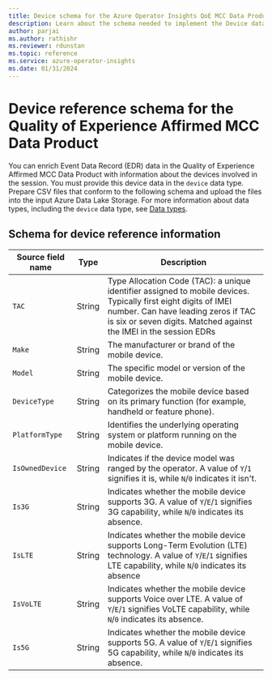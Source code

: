 ```yaml
---
title: Device schema for the Azure Operator Insights QoE MCC Data Product
description: Learn about the schema needed to implement the Device data type in the Quality of Experience – Affirmed MCC Data Product for Azure Operator Insights.
author: parjai
ms.author: rathishr
ms.reviewer: rdunstan
ms.topic: reference
ms.service: azure-operator-insights
ms.date: 01/31/2024
---
```


<!-- #CustomerIntent: As a Data Product user, I want to add the ability to add device reference data to further enrich the MCC Event Data Records-->

# Device reference schema for the Quality of Experience Affirmed MCC Data Product

You can enrich Event Data Record (EDR) data in the Quality of Experience Affirmed MCC Data Product with information about the devices involved in the session. You must provide this device data in the `device` data type. Prepare CSV files that conform to the following schema and upload the files into the input Azure Data Lake Storage. For more information about data types, including the `device` data type, see [Data types](concept-data-types.md).

## Schema for device reference information

| Source field name | Type | Description |
| --- | --- | --- |
| `TAC` | String | Type Allocation Code (TAC): a unique identifier assigned to mobile devices. Typically first eight digits of IMEI number. Can have leading zeros if TAC is six or seven digits. Matched against the IMEI in the session EDRs |
| `Make` | String | The manufacturer or brand of the mobile device. |
| `Model` | String | The specific model or version of the mobile device. |
| `DeviceType` | String | Categorizes the mobile device based on its primary function (for example, handheld or feature phone). |
| `PlatformType` | String | Identifies the underlying operating system or platform running on the mobile device. |
| `IsOwnedDevice` | String | Indicates if the device model was ranged by the operator. A value of `Y`/`1` signifies it is, while `N`/`0` indicates it isn't. |
| `Is3G` | String | Indicates whether the mobile device supports 3G. A value of `Y`/`E`/`1` signifies 3G capability, while `N`/`0` indicates its absence. |
| `IsLTE` | String | Indicates whether the mobile device supports Long-Term Evolution (LTE) technology. A value of `Y`/`E`/`1` signifies LTE capability, while `N`/`0` indicates its absence |
| `IsVoLTE` | String | Indicates whether the mobile device supports Voice over LTE. A value of `Y`/`E`/`1` signifies VoLTE capability, while `N`/`0` indicates its absence. |
| `Is5G` | String | Indicates whether the mobile device supports 5G. A value of `Y`/`E`/`1` signifies 5G capability, while `N`/`0` indicates its absence. |
